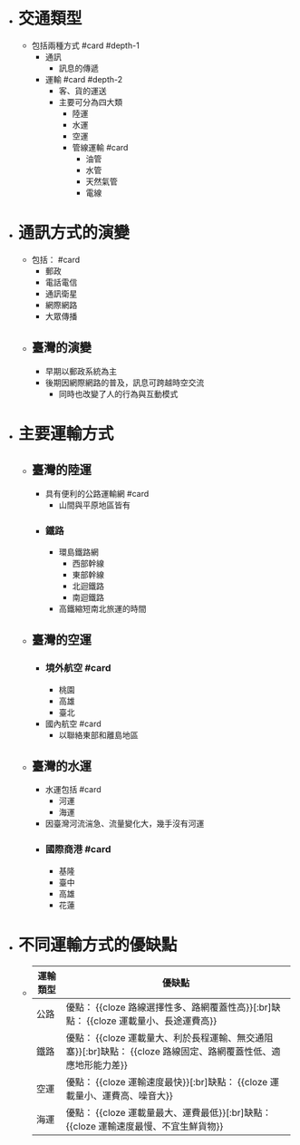 - # 交通類型
	- 包括兩種方式 #card #depth-1
		- 通訊
			- 訊息的傳遞
		- 運輸 #card #depth-2
			- 客、貨的運送
			- 主要可分為四大類
				- 陸運
				- 水運
				- 空運
				- 管線運輸 #card
					- 油管
					- 水管
					- 天然氣管
					- 電線
- # 通訊方式的演變
	- 包括： #card
		- 郵政
		- 電話電信
		- 通訊衛星
		- 網際網路
		- 大眾傳播
	- ## 臺灣的演變
		- 早期以郵政系統為主
		- 後期因網際網路的普及，訊息可跨越時空交流
			- 同時也改變了人的行為與互動模式
- # 主要運輸方式
	- ## 臺灣的陸運
		- 具有便利的公路運輸網 #card
			- 山間與平原地區皆有
		- ### 鐵路
			- 環島鐵路網
				- 西部幹線
				- 東部幹線
				- 北迴鐵路
				- 南迴鐵路
			- 高鐵縮短南北旅運的時間
	- ## 臺灣的空運
		- ### 境外航空 #card
			- 桃園
			- 高雄
			- 臺北
		- 國內航空 #card
			- 以聯絡東部和離島地區
	- ## 臺灣的水運
		- 水運包括 #card
			- 河運
			- 海運
		- 因臺灣河流湍急、流量變化大，幾手沒有河運
		- ### 國際商港 #card
			- 基隆
			- 臺中
			- 高雄
			- 花蓮
- # 不同運輸方式的優缺點
	- |運輸類型|優缺點|
	  |--|--|
	  |公路| 優點： {{cloze 路線選擇性多、路網覆蓋性高}}[:br]缺點： {{cloze 運載量小、長途運費高}}|
	  |鐵路| 優點： {{cloze 運載量大、利於長程運輸、無交通阻塞}}[:br]缺點： {{cloze 路線固定、路網覆蓋性低、適應地形能力差}}|
	  |空運|優點： {{cloze 運輸速度最快}}[:br]缺點： {{cloze 運載量小、運費高、噪音大}}|
	  |海運|優點： {{cloze 運載量最大、運費最低}}[:br]缺點： {{cloze 運輸速度最慢、不宜生鮮貨物}}|